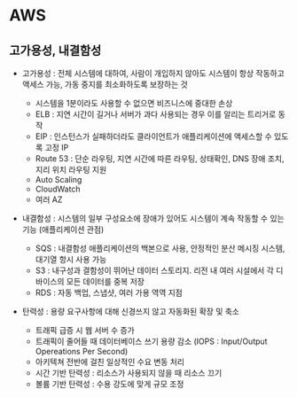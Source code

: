 # AWS 

## 고가용성, 내결함성
- 고가용성 : 전체 시스템에 대하여, 사람이 개입하지 않아도 시스템이 항상 작동하고 액세스 가능, 가동 중지를 최소화하도록 보장하는 것
    - 시스템을 1분이라도 사용할 수 없으면 비즈니스에 중대한 손상
    - ELB : 지연 시간이 길거나 서버가 과다 사용되는 경우 이를 알리는 트리거로 동작
    - EIP : 인스턴스가 실패하더라도 클라이언트가 애플리케이션에 액세스할 수 있도록 고정 IP
    - Route 53 : 단순 라우팅, 지연 시간에 따른 라우팅, 상태확인, DNS 장애 조치, 지리 위치 라우팅 지원
    - Auto Scaling
    - CloudWatch
    - 여러 AZ 

- 내결함성 : 시스템의 일부 구성요소에 장애가 있어도 시스템이 계속 작동할 수 있는 기능 (애플리케이션 관점)
    - SQS : 내결함성 애플리케이션의 백본으로 사용, 안정적인 분산 메시징 시스템, 대기열 항시 사용 가능
    - S3 : 내구성과 결함성이 뛰어난 데이터 스토리지. 리전 내 여러 시설에서 각 디바이스의 모든 데이터를 중복 저장
    - RDS : 자동 백업, 스냅샷, 여러 가용 역역 지점

- 탄력성 : 용량 요구사항에 대해 신경쓰지 않고 자동화된 확장 및 축소
    - 트래픽 급증 시 웹 서버 수 증가
    - 트래픽이 줄어들 때 데이터베이스 쓰기 용량 감소 (IOPS : Input/Output Opereations Per Second)
    - 아키텍쳐 전반에 걸친 일상적인 수요 변동 처리
    - 시간 기반 탄력성 : 리소스가 사용되지 않을 때 리소스 끄기
    - 볼륨 기반 탄력성 : 수용 강도에 맞게 규모 조정
